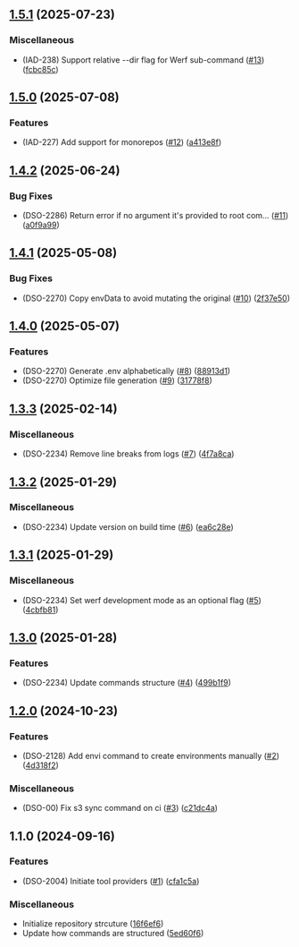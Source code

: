 

## [1.5.1](https://github.com/gbh-tech/envi/compare/v1.5.0...v1.5.1) (2025-07-23)


### Miscellaneous

* (IAD-238) Support relative --dir flag for Werf sub-command ([#13](https://github.com/gbh-tech/envi/issues/13)) ([fcbc85c](https://github.com/gbh-tech/envi/commit/fcbc85c3a740fa35df5396ca4adbacc15426e1ca))

## [1.5.0](https://github.com/gbh-tech/envi/compare/v1.4.2...v1.5.0) (2025-07-08)


### Features

* (IAD-227) Add support for monorepos ([#12](https://github.com/gbh-tech/envi/issues/12)) ([a413e8f](https://github.com/gbh-tech/envi/commit/a413e8f882f8a9fab791034de8980d17a717e805))

## [1.4.2](https://github.com/gbh-tech/envi/compare/v1.4.1...v1.4.2) (2025-06-24)


### Bug Fixes

* (DSO-2286) Return error if no argument it's provided to root com… ([#11](https://github.com/gbh-tech/envi/issues/11)) ([a0f9a99](https://github.com/gbh-tech/envi/commit/a0f9a99909058e784e4c2c197ab92563c2082cff))

## [1.4.1](https://github.com/gbh-tech/envi/compare/v1.4.0...v1.4.1) (2025-05-08)


### Bug Fixes

* (DSO-2270) Copy envData to avoid mutating the original ([#10](https://github.com/gbh-tech/envi/issues/10)) ([2f37e50](https://github.com/gbh-tech/envi/commit/2f37e5065cd747e63bd108549daeb7a701bf10be))

## [1.4.0](https://github.com/gbh-tech/envi/compare/v1.3.3...v1.4.0) (2025-05-07)


### Features

* (DSO-2270) Generate .env alphabetically ([#8](https://github.com/gbh-tech/envi/issues/8)) ([88913d1](https://github.com/gbh-tech/envi/commit/88913d15fdf18577aa235b75b8cd059aacd140ce))
* (DSO-2270) Optimize file generation ([#9](https://github.com/gbh-tech/envi/issues/9)) ([31778f8](https://github.com/gbh-tech/envi/commit/31778f88d3439b96c6dc004ab6c093e42062753a))

## [1.3.3](https://github.com/gbh-tech/envi/compare/v1.3.2...v1.3.3) (2025-02-14)


### Miscellaneous

* (DSO-2234) Remove line breaks from logs ([#7](https://github.com/gbh-tech/envi/issues/7)) ([4f7a8ca](https://github.com/gbh-tech/envi/commit/4f7a8ca4c78c1a6407826027cdfce0352811d4b3))

## [1.3.2](https://github.com/gbh-tech/envi/compare/v1.3.1...v1.3.2) (2025-01-29)


### Miscellaneous

* (DSO-2234) Update version on build time ([#6](https://github.com/gbh-tech/envi/issues/6)) ([ea6c28e](https://github.com/gbh-tech/envi/commit/ea6c28e66c50e2351041eca4c6d8bac0fb32de15))

## [1.3.1](https://github.com/gbh-tech/envi/compare/v1.3.0...v1.3.1) (2025-01-29)


### Miscellaneous

* (DSO-2234) Set werf development mode as an optional flag ([#5](https://github.com/gbh-tech/envi/issues/5)) ([4cbfb81](https://github.com/gbh-tech/envi/commit/4cbfb815fc3f4f4b29992cd9c9d6a1d317c955e6))

## [1.3.0](https://github.com/gbh-tech/envi/compare/v1.2.0...v1.3.0) (2025-01-28)


### Features

* (DSO-2234) Update commands structure ([#4](https://github.com/gbh-tech/envi/issues/4)) ([499b1f9](https://github.com/gbh-tech/envi/commit/499b1f92513a18066611945a653860d9ced06f73))

## [1.2.0](https://github.com/gbh-tech/envi/compare/v1.1.0...v1.2.0) (2024-10-23)


### Features

* (DSO-2128) Add envi command to create environments manually ([#2](https://github.com/gbh-tech/envi/issues/2)) ([4d318f2](https://github.com/gbh-tech/envi/commit/4d318f274c23e53424dad99dd08d685d24dd9b65))


### Miscellaneous

* (DSO-00) Fix s3 sync command on ci ([#3](https://github.com/gbh-tech/envi/issues/3)) ([c21dc4a](https://github.com/gbh-tech/envi/commit/c21dc4a18ed86cf3f3fe9c2cd2fd003198df23a8))

## 1.1.0 (2024-09-16)


### Features

* (DSO-2004) Initiate tool providers ([#1](https://github.com/gbh-tech/envi/issues/1)) ([cfa1c5a](https://github.com/gbh-tech/envi/commit/cfa1c5a018a02780be7ce30c28817ec175094b0c))


### Miscellaneous

* Initialize repository strcuture ([16f6ef6](https://github.com/gbh-tech/envi/commit/16f6ef67f8c6a75fea6d5f13d187dc99c44c69c3))
* Update how commands are structured ([5ed60f6](https://github.com/gbh-tech/envi/commit/5ed60f64cd6bdab4d9663131347b1296985fe4ce))
